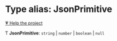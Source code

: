 # Type alias: JsonPrimitive

[💗 Help the project](https://github.com/sponsors/panva)

Ƭ **JsonPrimitive**: `string` \| `number` \| `boolean` \| ``null``
